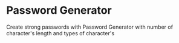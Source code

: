 # Password Generator

Create strong passwords with Password Generator with number of character's length and types of character's
